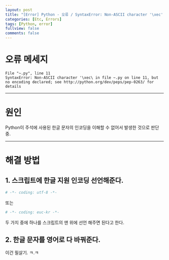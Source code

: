 ```yaml
---
layout: post
title: "[Error] Python - 오류 / SyntaxError: Non-ASCII character '\xec' in file ~"
categories: [Etc, Errors]
tags: [Python, error]
fullview: false
comments: false
---
```


# 오류 메세지

```console
File "~.py", line 11
SyntaxError: Non-ASCII character '\xec\ in file ~.py on line 11, but no encoding declared; see http://python.org/dev/peps/pep-0263/ for details
```

---

# 원인

Python이 주석에 사용된 한글 문자의 인코딩을 이해할 수 없어서 발생한 것으로 판단 중.

---

# 해결 방법

## 1. 스크립트에 한글 지원 인코딩 선언해준다.

```python
# -*- coding: utf-8 -*-
```

또는

```python
# -*- coding: euc-kr -*-
```

두 가지 중에 하나를 스크립트의 맨 위에 선언 해주면 된다고 한다.

## 2. 한글 문자를 영어로 다 바꿔준다.

이건 필살기. ㅋ.ㅋ